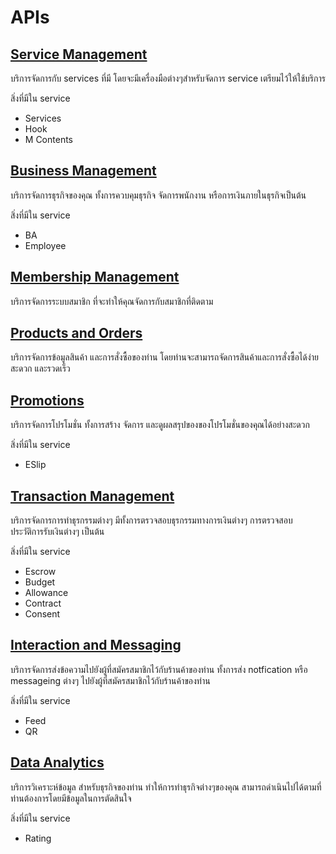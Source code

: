 # APIs

## [Service Management](https://mana-sand-portal.developer.azure-api.net/api-details#api=dev-master-service-management "Link To sandbox")

บริการจัดการกับ services ที่มี โดยจะมีเครื่องมือต่างๆสำหรับจัดการ service เตรียมไว้ให้ใช้บริการ

สิ่งที่มีใน service

- Services
- Hook
- M Contents

## [Business Management](https://mana-sand-portal.developer.azure-api.net/apis "Link To sandbox")

บริการจัดการธุรกิจของคุณ ทั้งการควบคุมธุรกิจ จัดการพนักงาน หรือการเงินภายในธุรกิจเป็นต้น

สิ่งที่มีใน service

- BA
- Employee

## [Membership Management](https://mana-sand-portal.developer.azure-api.net/apis "Link To sandbox")

บริการจัดการระบบสมาชิก ที่จะทำให้คุณจัดการกับสมาชิกที่ติดตาม

## [Products and Orders](https://mana-sand-portal.developer.azure-api.net/apis "Link To sandbox")

บริการจัดการข้อมูลสินค้า และการสั่งซื้อของท่าน โดยท่านจะสามารถจัดการสินค้าและการสั่งซื้อได้ง่าย สะดวก และรวดเร็ว

## [Promotions](https://mana-sand-portal.developer.azure-api.net/apis "Link To sandbox")

บริการจัดการโปรโมชั่น ทั้งการสร้าง จัดการ และดูผลสรุปของของโปรโมชั่นของคุณได้อย่างสะดวก

สิ่งที่มีใน service

- ESlip

## [Transaction Management](https://mana-sand-portal.developer.azure-api.net/apis "Link To sandbox")

บริการจัดการการทำธุรกรรมต่างๆ มีทั้งการตรวจสอบธุรกรรมทางการเงินต่างๆ การตรวจสอบประวัติการรับเงินต่างๆ เป็นต้น

สิ่งที่มีใน service

- Escrow
- Budget
- Allowance
- Contract
- Consent

## [Interaction and Messaging](https://mana-sand-portal.developer.azure-api.net/apis "Link To sandbox")

บริการจัดการส่งข้อความไปยังผู้ที่สมัครสมาชิกไว้กับร้านค้าของท่าน ทั้งการส่ง notfication หรือ messageing ต่างๆ ไปยังผู้ที่สมัครสมาชิกไว้กับร้านค้าของท่าน

สิ่งที่มีใน service

- Feed
- QR

## [Data Analytics](https://mana-sand-portal.developer.azure-api.net/apis "Link To sandbox")

บริการวิเคราะห์ข้อมูล สำหรับธุรกิจของท่าน ทำให้การทำธุรกิจต่างๆของคุณ สามารถดำเนินไปได้ตามที่ท่านต้องการโดยมีข้อมูลในการตัดสินใจ

สิ่งที่มีใน service

- Rating
